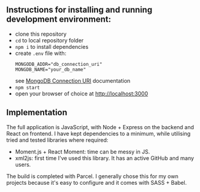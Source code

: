 ## Instructions for installing and running development environment:

- clone this repository
- `cd` to local repository folder
- `npm i` to install dependencies
- create `.env` file with:
  ```
  MONGODB_ADDR="db_connection_uri"
  MONGDB_NAME="your_db_name"
  ```
  see [MongoDB Connection URI](https://docs.mongodb.com/manual/reference/connection-string/) documentation
- `npm start`
- open your browser of choice at [http://localhost:3000](http://localhost:3000)

## Implementation

The full application is JavaScript, with Node + Express on the backend and React on frontend. I have kept dependencies to a minimum, while utilising tried and tested libraries where required: 

- Moment.js + React Moment: time can be messy in JS. 
- xml2js: first time I've used this library. It has an active GitHub and many users. 

The build is completed with Parcel. I generally chose this for my own projects because it's easy to configure and it comes with SASS + Babel. 